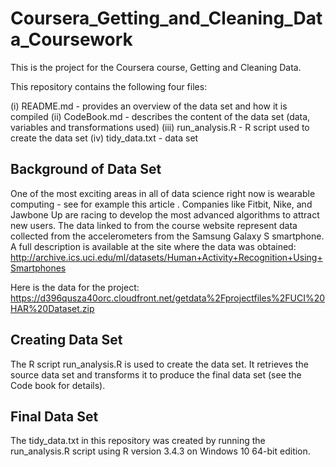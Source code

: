# Coursera_Getting_and_Cleaning_Data_Coursework

This is the project for the Coursera course, Getting and Cleaning Data.

This repository contains the following four files:

(i) README.md - provides an overview of the data set and how it is compiled
(ii) CodeBook.md - describes the content of the data set (data, variables and transformations used)
(iii) run_analysis.R - R script used to create the data set
(iv) tidy_data.txt - data set

## Background of Data Set
One of the most exciting areas in all of data science right now is wearable computing - see for example this article . Companies like Fitbit, Nike, and Jawbone Up are racing to develop the most advanced algorithms to attract new users. The data linked to from the course website represent data collected from the accelerometers from the Samsung Galaxy S smartphone. A full description is available at the site where the data was obtained:
http://archive.ics.uci.edu/ml/datasets/Human+Activity+Recognition+Using+Smartphones

Here is the data for the project:
https://d396qusza40orc.cloudfront.net/getdata%2Fprojectfiles%2FUCI%20HAR%20Dataset.zip

## Creating Data Set

The R script run_analysis.R is used to create the data set. 
It retrieves the source data set and transforms it to produce the final data set (see the Code book for details).

## Final Data Set

The tidy_data.txt in this repository was created by running the run_analysis.R script using R version 3.4.3 on Windows 10 64-bit edition.
